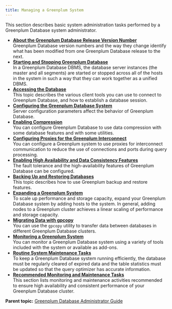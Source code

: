 ```yaml
---
title: Managing a Greenplum System 
---
```


This section describes basic system administration tasks performed by a Greenplum Database system administrator.

-   **[About the Greenplum Database Release Version Number](../managing/versioning.html)**  
Greenplum Database version numbers and the way they change identify what has been modified from one Greenplum Database release to the next.
-   **[Starting and Stopping Greenplum Database](../managing/startstop.html)**  
In a Greenplum Database DBMS, the database server instances \(the master and all segments\) are started or stopped across all of the hosts in the system in such a way that they can work together as a unified DBMS.
-   **[Accessing the Database](../access_db/topics/g-accessing-the-database.html)**  
This topic describes the various client tools you can use to connect to Greenplum Database, and how to establish a database session.
-   **[Configuring the Greenplum Database System](../topics/g-configuring-the-greenplum-system.html)**  
Server configuration parameters affect the behavior of Greenplum Database.
-   **[Enabling Compression](../managing/compression.html)**  
You can configure Greenplum Database to use data compression with some database features and with some utilities.
-   **[Configuring Proxies for the Greenplum Interconnect](../managing/proxy-ic.html)**  
You can configure a Greenplum system to use proxies for interconnect communication to reduce the use of connections and ports during query processing.
-   **[Enabling High Availability and Data Consistency Features](../highavail/topics/g-enabling-high-availability-features.html)**  
The fault tolerance and the high-availability features of Greenplum Database can be configured.
-   **[Backing Up and Restoring Databases](../managing/backup-main.html)**  
This topic describes how to use Greenplum backup and restore features.
-   **[Expanding a Greenplum System](../expand/expand-main.html)**  
To scale up performance and storage capacity, expand your Greenplum Database system by adding hosts to the system. In general, adding nodes to a Greenplum cluster achieves a linear scaling of performance and storage capacity.
-   **[Migrating Data with gpcopy](../managing/gpcopy-migrate.html)**  
You can use the `gpcopy` utility to transfer data between databases in different Greenplum Database clusters.
-   **[Monitoring a Greenplum System](../managing/monitor.html)**  
You can monitor a Greenplum Database system using a variety of tools included with the system or available as add-ons.
-   **[Routine System Maintenance Tasks](../managing/maintain.html)**  
To keep a Greenplum Database system running efficiently, the database must be regularly cleared of expired data and the table statistics must be updated so that the query optimizer has accurate information.
-   **[Recommended Monitoring and Maintenance Tasks](../monitoring/monitoring.html)**  
This section lists monitoring and maintenance activities recommended to ensure high availability and consistent performance of your Greenplum Database cluster.

**Parent topic:** [Greenplum Database Administrator Guide](../admin_guide.html)

